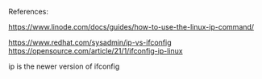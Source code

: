 References:

  https://www.linode.com/docs/guides/how-to-use-the-linux-ip-command/

  https://www.redhat.com/sysadmin/ip-vs-ifconfig
  https://opensource.com/article/21/1/ifconfig-ip-linux

ip is the newer version of ifconfig
